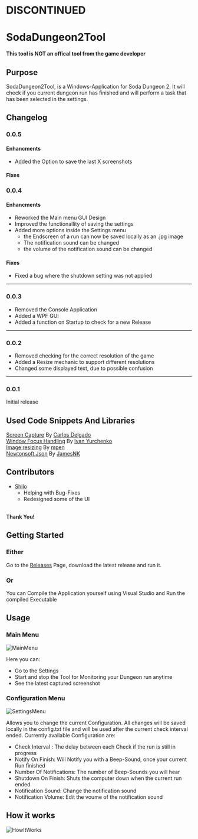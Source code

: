 # DISCONTINUED
# SodaDungeon2Tool
**This tool is NOT an offical tool from the game developer**
## Purpose
SodaDungeon2Tool, is a Windows-Application for Soda Dungeon 2.
It will check if you current dungeon run has finished and will perform a task that has been selected in the settings.
## Changelog
### 0.0.5
#### Enhancments
* Added the Option to save the last X screenshots
#### Fixes

### 0.0.4
#### Enhancments
* Reworked the Main menu GUI Design
* Improved the functionallity of saving the settings
* Added more options inside the Settings menu
  * the Endscreen of a run can now be saved locally as an .jpg image
  * The notification sound can be changed
  * the volume of the notification sound can be changed
#### Fixes
* Fixed a bug where the shutdown setting was not applied
---
### 0.0.3
* Removed the Console Application
* Added a WPF GUI
* Added a function on Startup to check for a new Release
---
### 0.0.2
* Removed checking for the correct resolution of the game
* Added a Resize mechanic to support different resolutions
* Changed some displayed text, due to possible confusion
---
### 0.0.1
Initial release
## Used Code Snippets And Libraries
[Screen Capture](https://ourcodeworld.com/articles/read/195/capturing-screenshots-of-different-ways-with-c-and-winforms) By [Carlos Delgado](https://ourcodeworld.com/authors/sdkcarlos)
<br>
[Window Focus Handling](https://stackoverflow.com/a/35018042) By [Ivan Yurchenko](https://stackoverflow.com/users/3731444/ivan-yurchenko)
<br>
[Image resizing](https://stackoverflow.com/a/24199315) By [mpen](https://stackoverflow.com/users/65387/mpen)
<br>
[Newtonsoft.Json](https://github.com/JamesNK/Newtonsoft.Json/blob/master/LICENSE.md) By [JamesNK](https://github.com/JamesNK)

## Contributors
* [Shilo](https://github.com/Shilo) 
  * Helping with Bug-Fixes
  * Redesigned some of the UI
  <br>
**Thank You!**
<br>
## Getting Started
### Either
Go to the [Releases](https://github.com/Death-Truction/SodaDungeon2Tool/releases) Page, download the latest release and run it.
### Or
You can Compile the Application yourself using Visual Studio and Run the compiled Executable
## Usage<br>
### Main Menu
![MainMenu](https://raw.githubusercontent.com/Death-Truction/SodaDungeon2Tool/master/Images/mainMenu.png)

Here you can:
<br>
* Go to the Settings
* Start and stop the Tool for Monitoring your Dungeon run anytime
* See the latest captured screenshot
### Configuration Menu
![SettingsMenu](https://raw.githubusercontent.com/Death-Truction/SodaDungeon2Tool/master/Images/Settings.png)
  
  
Allows you to change the current Configuration. All changes will be saved locally in the config.txt file and will be used after the current check interval ended.
Currently available Configuration are:
* Check Interval : The delay between each Check if the run is still in progress
* Notify On Finish: Will Notify you with a Beep-Sound, once your current Run finished
* Number Of Notifications: The number of Beep-Sounds you will hear
* Shutdown On Finish: Shuts the computer down when the current run ended
* Notification Sound: Change the notification sound
* Notification Volume: Edit the voume of the notification sound
## How it works
![HowItWorks](https://raw.githubusercontent.com/Death-Truction/SodaDungeon2Tool/master/Images/HowItWorks.png)
